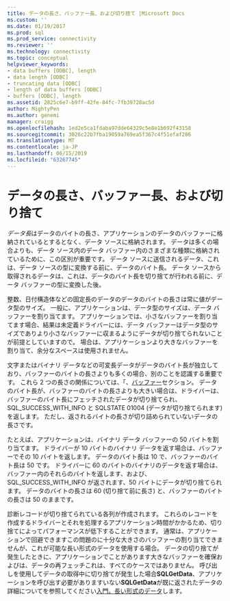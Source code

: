 ```yaml
---
title: データの長さ、バッファー長、および切り捨て |Microsoft Docs
ms.custom: ''
ms.date: 01/19/2017
ms.prod: sql
ms.prod_service: connectivity
ms.reviewer: ''
ms.technology: connectivity
ms.topic: conceptual
helpviewer_keywords:
- data buffers [ODBC], length
- data length [ODBC]
- truncating data [ODBC]
- length of data buffers [ODBC]
- buffers [ODBC], length
ms.assetid: 2825c6e7-b9ff-42fe-84fc-7fb39728ac5d
author: MightyPen
ms.author: genemi
manager: craigg
ms.openlocfilehash: 1ed2e5ca1fdaba97dde64329c5e8e1b692f43158
ms.sourcegitcommit: 3026c22b7fba19059a769ea5f367c4f51efaf286
ms.translationtype: MT
ms.contentlocale: ja-JP
ms.lasthandoff: 06/15/2019
ms.locfileid: "63267745"
---
```

# <a name="data-length-buffer-length-and-truncation"></a>データの長さ、バッファー長、および切り捨て
*データ長*はデータのバイトの長さ、アプリケーションのデータのバッファーに格納されているとするとなく、データ ソースに格納されます。 データは多くの場合よりも、データ ソース内のデータ バッファー内のさまざまな種類に格納されているために、この区別が重要です。 データ ソースに送信されるデータ、これは、データ ソースの型に変換する前に、データのバイト長。 データ ソースから取得されるデータは、これは、データのバイト長を切り捨てが行われる前に、データ バッファーの型に変換した後。  
  
 整数、日付構造体などの固定長のデータのデータのバイトの長さは常に値がデータ型のサイズ。 一般に、アプリケーションは、データ型のサイズは、データ バッファーを割り当てます。 アプリケーションでは、小さなバッファーを割り当てます場合、結果は未定義ドライバーには、データ バッファーはデータ型のサイズでありより小さなバッファーに収まるようにデータが切り捨てられないことが前提としていますので。 場合は、アプリケーションより大きなバッファーを割り当て、余分なスペースは使用されません。  
  
 文字またはバイナリ データなどの可変長データがデータのバイト長が独立しており、バッファーのバイトの長さよりも多くの場合、別のことを認識する重要です。 これら 2 つの長さの関係については、「、[バッファー](../../../odbc/reference/develop-app/buffers.md)セクション。 データのバイト長が、バッファーのバイトの長さよりも大きい場合は、ドライバーは、バッファーのバイト長にフェッチされたデータが切り捨てられ、SQL_SUCCESS_WITH_INFO と SQLSTATE 01004 (データが切り捨てられます) を返します。 ただし、返されるバイトの長さが切り詰められていないデータの長さです。  
  
 たとえば、アプリケーションは、バイナリ データ バッファーの 50 バイトを割り当てます。 ドライバーが 10 バイトのバイナリ データを返す場合は、バッファーでその 10 バイトを返します。 データのバイト長は 10 で、バッファーのバイト長は 50 です。 ドライバーに 60 のバイトのバイナリのデータを返す場合は、バッファー内のそれらのバイトを返します、および、SQL_SUCCESS_WITH_INFO が返されます、50 バイトにデータが切り捨てられます。 データのバイトの長さは 60 (切り捨て前に長さ) と、バッファーのバイトの長さは 50 のままです。  
  
 診断レコードが切り捨てられている各列が作成されます。 これらのレコードを作成するドライバーとそれを処理するアプリケーション時間がかかるため、切り捨てによってパフォーマンスが低下することができます。 通常は、アプリケーションで回避できますこの問題のに十分な大きさのバッファーの割り当てできませんが、これが可能な長い形式のデータを使用する場合。 データの切り捨てが発生したときに、アプリケーションでことがあります大きなバッファーを確保およびは、データの再フェッチこれは、すべてのケースではありません。 呼び出しを使用してデータの取得中に切り捨てが発生した場合**SQLGetData**、アプリケーションを呼び出す必要がありますいない**SQLGetData**が既に返されたデータの詳細についてを参照してください[入門。長い形式のデータ](../../../odbc/reference/develop-app/getting-long-data.md)します。
